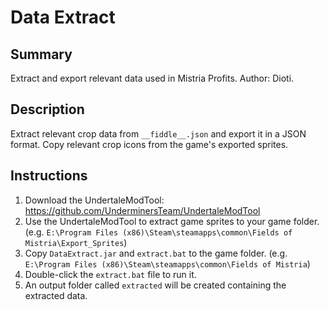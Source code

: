# Data Extract

## Summary
Extract and export relevant data used in Mistria Profits. Author: Dioti.

## Description
Extract relevant crop data from `__fiddle__.json` and export it in a JSON format. Copy relevant crop icons from the game's exported sprites.

## Instructions
1) Download the UndertaleModTool: https://github.com/UnderminersTeam/UndertaleModTool
2) Use the UndertaleModTool to extract game sprites to your game folder. (e.g. `E:\Program Files (x86)\Steam\steamapps\common\Fields of Mistria\Export_Sprites`)
3) Copy `DataExtract.jar` and `extract.bat` to the game folder. (e.g. `E:\Program Files (x86)\Steam\steamapps\common\Fields of Mistria`)
4) Double-click the `extract.bat` file to run it.
5) An output folder called `extracted` will be created containing the extracted data.
